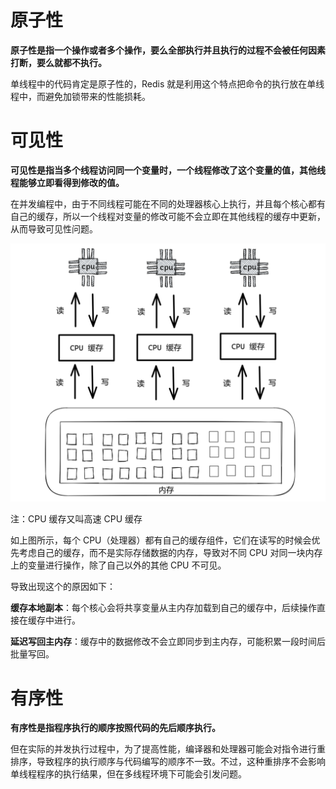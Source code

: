 # 原子性

**原子性是指一个操作或者多个操作，要么全部执行并且执行的过程不会被任何因素打断，要么就都不执行。**

单线程中的代码肯定是原子性的，Redis 就是利用这个特点把命令的执行放在单线程中，而避免加锁带来的性能损耗。

# 可见性

**可见性是指当多个线程访问同一个变量时，一个线程修改了这个变量的值，其他线程能够立即看得到修改的值。**

在并发编程中，由于不同线程可能在不同的处理器核心上执行，并且每个核心都有自己的缓存，所以一个线程对变量的修改可能不会立即在其他线程的缓存中更新，从而导致可见性问题。

<img src="images/image-20250514204533410.png" alt="image-20250514204533410" style="zoom:50%;" />

注：CPU 缓存又叫高速 CPU  缓存

如上图所示，每个 CPU（处理器）都有自己的缓存组件，它们在读写的时候会优先考虑自己的缓存，而不是实际存储数据的内存，导致对不同 CPU 对同一块内存上的变量进行操作，除了自己以外的其他 CPU 不可见。

导致出现这个的原因如下：

**缓存本地副本**：每个核心会将共享变量从主内存加载到自己的缓存中，后续操作直接在缓存中进行。

**延迟写回主内存**：缓存中的数据修改不会立即同步到主内存，可能积累一段时间后批量写回。

# 有序性

**有序性是指程序执行的顺序按照代码的先后顺序执行。**

但在实际的并发执行过程中，为了提高性能，编译器和处理器可能会对指令进行重排序，导致程序的执行顺序与代码编写的顺序不一致。不过，这种重排序不会影响单线程程序的执行结果，但在多线程环境下可能会引发问题。